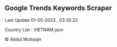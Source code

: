 

## Google Trends Keywords Scraper 
 
Last Update 01-05-2023 , 03:35:22

Country List :
VIETNAM.json



© Abdul Muttaqin 

